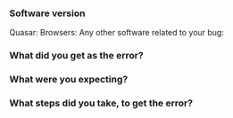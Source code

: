 <!--

Got a question?
===
The issue list of this repo is **exclusively** for bug reports and feature requests. For simple questions, please use the following resources:

- Read the docs: https://quasar-framework.org
- For simple/quick questions ask on Discord chat server: http://chat.quasar-framework.org/
- For complex questions or requiring help, ask on the forum: https://forum.quasar-framework.org/

Reporting a bug?
================
- Are you sure it isn't already reported? Do a search first! It may have already been answered or even fixed in the development branch (`dev`).

- Are you sure you are reporting to the right repo? If you are not reporting an issue which deals directly with Quasar distributable, then there are [multiple Quasar repos](https://github.com/quasarframework) besides this one. Find the right one.

- It is **required** that you clearly describe the steps necessary to reproduce the issue you are running into. Issues with no clear repro steps will not be triaged. If an issue labeled "need repro" receives no further input from the issue author for more than 5 days, it will be closed.

- If your issue is resolved but still open, don’t hesitate to close it. In case you found a solution by yourself, it could be helpful to explain how you fixed it.

Have a feature suggestion/request?
=======================
Remove the template from below and provide thoughtful commentary *and code samples* on what this feature means for your product. What will it allow you to do that you can't do today? How will it make current workarounds straightforward? What potential bugs and edge cases does it help to avoid? etc. Please keep it product-centric.
-->

<!-- BUG REPORT TEMPLATE -->
### Software version

<!-- You can use the `quasar info` command and copy paste it here -->
Quasar:
Browsers:
Any other software related to your bug:

### What did you get as the error?

### What were you expecting?

### What steps did you take, to get the error?
